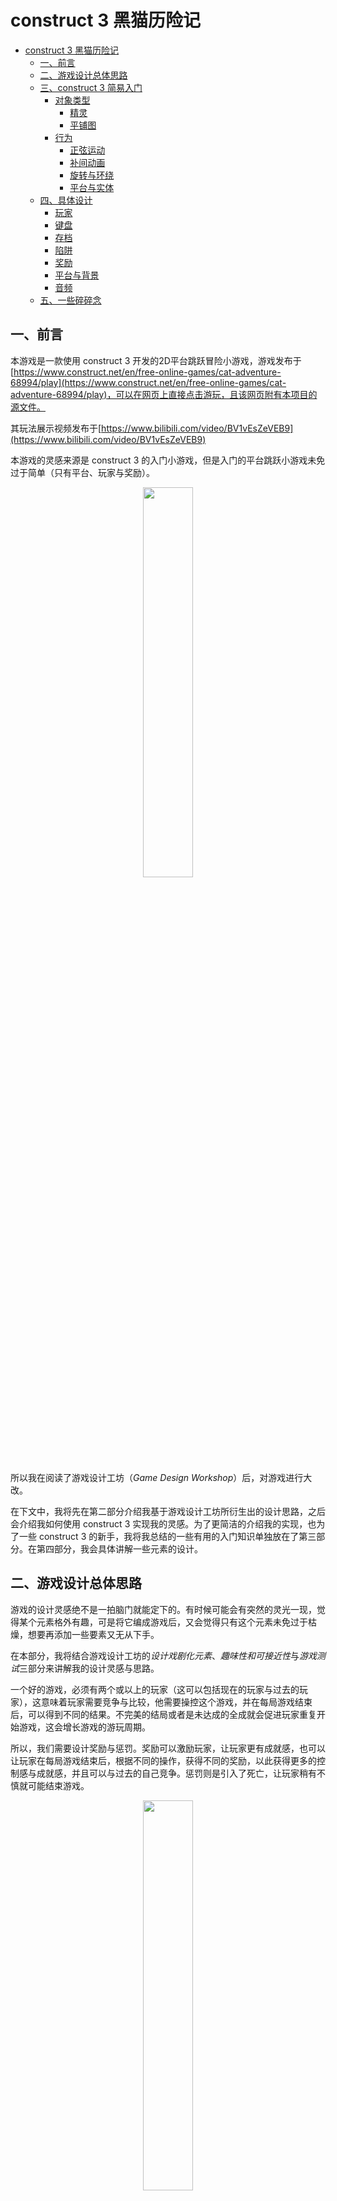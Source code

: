# construct 3 黑猫历险记
- [construct 3 黑猫历险记](#construct-3-黑猫历险记)
  - [一、前言](#一前言)
  - [二、游戏设计总体思路](#二游戏设计总体思路)
  - [三、construct 3 简易入门](#三construct-3-简易入门)
    - [对象类型](#对象类型)
      - [精灵](#精灵)
      - [平铺图](#平铺图)
    - [行为](#行为)
      - [正弦运动](#正弦运动)
      - [补间动画](#补间动画)
      - [旋转与环绕](#旋转与环绕)
      - [平台与实体](#平台与实体)
  - [四、具体设计](#四具体设计)
    - [玩家](#玩家)
    - [键盘](#键盘)
    - [存档](#存档)
    - [陷阱](#陷阱)
    - [奖励](#奖励)
    - [平台与背景](#平台与背景)
    - [音频](#音频)
  - [五、一些碎碎念](#五一些碎碎念)

## 一、前言 
本游戏是一款使用 construct 3 开发的2D平台跳跃冒险小游戏，游戏发布于[https://www.construct.net/en/free-online-games/cat-adventure-68994/play](https://www.construct.net/en/free-online-games/cat-adventure-68994/play)，可以在网页上直接点击游玩，且该网页附有本项目的源文件。

其玩法展示视频发布于[https://www.bilibili.com/video/BV1vEsZeVEB9](https://www.bilibili.com/video/BV1vEsZeVEB9)

本游戏的灵感来源是 construct 3 的入门小游戏，但是入门的平台跳跃小游戏未免过于简单（只有平台、玩家与奖励）。
<p align = "center">
<img src="imgs/construct3-6.png" width="40%" height="40%" />
<p>

所以我在阅读了游戏设计工坊（*Game Design Workshop*）后，对游戏进行大改。

在下文中，我将先在第二部分介绍我基于游戏设计工坊所衍生出的设计思路，之后会介绍我如何使用 construct 3 实现我的灵感。为了更简洁的介绍我的实现，也为了一些 construct 3 的新手，我将我总结的一些有用的入门知识单独放在了第三部分。在第四部分，我会具体讲解一些元素的设计。

## 二、游戏设计总体思路
游戏的设计灵感绝不是一拍脑门就能定下的。有时候可能会有突然的灵光一现，觉得某个元素格外有趣，可是将它编成游戏后，又会觉得只有这个元素未免过于枯燥，想要再添加一些要素又无从下手。

在本部分，我将结合游戏设计工坊的*设计戏剧化元素*、*趣味性和可接近性*与*游戏测试*三部分来讲解我的设计灵感与思路。

一个好的游戏，必须有两个或以上的玩家（这可以包括现在的玩家与过去的玩家），这意味着玩家需要竞争与比较，他需要操控这个游戏，并在每局游戏结束后，可以得到不同的结果。不完美的结局或者是未达成的全成就会促进玩家重复开始游戏，这会增长游戏的游玩周期。

所以，我们需要设计奖励与惩罚。奖励可以激励玩家，让玩家更有成就感，也可以让玩家在每局游戏结束后，根据不同的操作，获得不同的奖励，以此获得更多的控制感与成就感，并且可以与过去的自己竞争。惩罚则是引入了死亡，让玩家稍有不慎就可能结束游戏。
<p align = "center">
<img src="imgs/construct3-7.png" width="40%" height="40%" />
<p>

在引入死亡的过程中，还带来了一个很好的要素——陷阱与挑战。挑战是一个很好的吸引玩家的要素，挑战的难度需要设计的刚刚好，在玩家厌烦挑战之前让其通过，以获得成就感与愉悦感。为此，我们需要设计多种多样的陷阱，并让它卡的刚刚好。

<p align = "center">
<img src="imgs/leftRight.gif" width="30%" height="30%" />
<img src="imgs/upDown.gif" width="20%" height="20%" />
<img src="imgs/spin.gif" width="20%" height="20%" />
<p>

此外，为了让玩家获得更好的游戏体验感，需要让游戏具有更好的易接近性：

1.我们需要设计新手引导。
<p align = "center">
<img src="imgs/construct3-8.png" width="20%" height="20%" />
<p>

2.为了降低游戏难度，防止玩家一直卡在重复的陷阱却需要反复通过前面的陷阱，我设计了存档。这可以防止玩家因为需要反复通过某关卡而产生厌烦感。
<p align = "center">
<img src="imgs/save.gif" width="10%" height="10%" />
<p>

游戏的制作少不了游戏测试。测试不仅仅是为了发现bug，还为了调节游戏难度，增加趣味性等。

在测试时，应尽可能测试所有的事件，观察它是否达到了应有的效果，是否有产生什么奇怪的bug。此外，还应邀请其他人员测试，这是为了观察游戏是否能够达到想要的效果。开发者对游戏的步骤总是感觉理所当然的，但是对玩家来说却不是，正因如此，才需要邀请与开发无关的测试人员。

在我制作这个游戏时，我邀请了我的朋友试玩，发现新手指引做的还是不够清楚，且游戏难度还是做的太高了，于是我新增了提示，且增加了存档点，以便让大部分玩家获得更好的游戏体验。

## 三、construct 3 简易入门

<u>如果你已经熟悉construct 3了，可以跳过这一部分。</u>

为了方便接下来的讲解，我先介绍并总结一下我认为需要注意的对象、行为与事件设计。在此之前，推荐先完成 construct 3 的入门教程。

### 对象类型
#### 精灵
最常用的对象类型，如无例外，都设计为精灵类型即可。
#### 平铺图
平台这种需要大量创建，且需要在同一水平线或竖直线创建的对象，首推设计为平铺图。这可以让你创建出来的对象是平整的。
### 行为
#### 正弦运动
可以等效为为精灵添加动画效果，很好用且有多样性的行为。

例如，为对象添加正弦运动后，设置运动为上下运动，将振幅调小，即可让对象产生轻微的上下浮动，以此让画面动起来。也可以为陷阱添加这种行为，让陷阱动起来，以增加游戏难度

<p align = "center">
<img src="imgs/construct3-3.png" width="20%" height="20%" />
<p>

效果如下：
<p align = "center">
<img src="imgs/walk.gif" width="30%" height="30%" />
<p>

#### 补间动画
通过设置透明度，可以为对象增加一种淡入淡出的效果，适合用来做提示或结束的动画效果：
<p align = "center">
<img src="imgs/text.gif" width="20%" height="20%" />
<p>

要达成这种设置，需要添加事件，让透明度逐渐减小：
<p align = "center">
<img src="imgs/construct3-4.png" width="60%" height="60%" />
<p>

#### 旋转与环绕
*旋转*使得对象连续旋转自身，*环绕*则是绕着某个中心点做椭圆运动，两者叠加可以设置新的陷阱，增加游戏的多样性

#### 平台与实体
*平台*允许玩家在*实体*上跳跃与奔跑。这两个是2D平台跳跃冒险游戏的重要组成部分。

## 四、具体设计
在本部分，我将分模块介绍各元素的对象类型设计、行为设计与事件表设计，其中，各元素如无例外都是设计为精灵类型。

### 玩家
玩家要在平台上跳跃，所以需要添加**平台**行为。此外，由于我为玩家添加了行走与静止的动画，所以需要在事件表中添加相应的逻辑，这需要使用到**键盘**对象。又由于我做了一个长地图，所以需要添加**镜头跟随**与**边界约束**行为。

### 键盘
玩家在添加了实体行为后即可通过键盘操控，但是简单的上下左右的移动并不能满足游戏要求，所以才需要添加键盘对象。玩家需要在往右走时播放往右走的动画，停下时播放朝右边静止的动画，反之同理。为此，<u>需要为按住与松开方向键时添加事件，播放相应的动画</u>。此外，游戏当然需要重启的方法，本游戏设计 R 键为重启键，添加重载场景的事件。

<p align = "center">
<img src="imgs/construct3.png" width="50%" height="50%" />
<p>

### 存档
在介绍陷阱之前，我想先介绍一下存档。由于引入了死亡机制，为了避免游戏难度太高，玩家一直卡在重复的陷阱却需要重复通过前面的陷阱，我设计了存档。存档主要是为了可以使得玩家死亡后在存档点复活，所以我设计了全局变量*存档点x*和*存档点y*，并为存档添加了事件：<u>当玩家与存档相碰时，设置存档点的坐标为此时猫的坐标。</u>

<p align = "center">
<img src="imgs/construct3-2.png" width="60%" height="60%" />
<p>

为了突出存档，使游戏更鲜活，我还使得存档可以上下浮动，为此，我添加了***正弦运动***行为(就如我之前所推荐的，正弦运动确实非常好用！)
<p align = "center">
<img src="imgs/save.gif" width="10%" height="10%" />
<p>


### 陷阱
本游戏的设计为不能掉在平台之外，所以我在平台之外设计了海洋，玩家与海洋重叠时会死亡并重置游戏，为此需要添加*销毁对象*与在存档点*创建对象*的事件。此外，我还设计了尖刺这一陷阱，玩家不能与尖刺碰撞。为了节省事件数（免费版有事件限制），我将这两个事件的触发设计为了OR条件，合并成了一个事件。

<p align = "center">
<img src="imgs/construct3-1.png" width="60%" height="60%" />
<p>

为了给玩家正反馈，我还设计了敌人，击败敌人的方式为踩敌人。当击败敌人时，会出现星星奖励，玩家可以收集这个奖励。

为此，需要先设计事件表：当玩家在下落时碰撞到敌人（即为踩到了敌人），那么就要销毁敌人并创建星星对象。由于我需要播放动画，需要等待一段时间，为了防止重复触发敌人死亡事件，我又*添加了布尔变量*来判断是否已进入该事件。此外，为了让游戏更加丝滑与真实，我让玩家向上跳跃，以此创造一种踩完敌人后弹跳的感觉。
<p align = "center">
<img src="imgs/construct3-5.png" width="60%" height="60%" />
<p>

其效果如下：
<p align = "center">
<img src="imgs/distroy.gif" width="25%" height="25%" />
<p>

为了保证陷阱的多样性，需要有静止的陷阱，也需要有运动的陷阱，且运动方式不能单一。这可以用到**正弦运动**，此外，同时运用**旋转**与**环绕**也可以做出新的效果：
<p align = "center">
<img src="imgs/leftRight.gif" width="30%" height="30%" />
<img src="imgs/upDown.gif" width="20%" height="20%" />
<img src="imgs/spin.gif" width="20%" height="20%" />
<p>

### 奖励
奖励可以让玩家更加的积极，且为了让玩家对每局游戏有掌控感，需要在游戏结束时播报奖励的获得情况，为此，我们需要记录玩家的奖励获得数，为此我设计了全局变量--星星数。玩家每获得一颗星星，星星数会加一。而星星的获得则是玩家与星星的碰撞事件，与敌人销毁时一样，为了播放星星消失时的动画，我们需要添加销毁的判定。
<p align = "center">
<img src="imgs/construct3-9.png" width="60%" height="60%" />
<p>
为了减少工作量，星星动画其实可以不由我们自己设计，我们可以使用 construct 3 的滤镜。如上述事件表所示，我使用了水晶球与漩涡滤镜，以让其产生消失的效果：
<p align = "center">
<img src="imgs/star.gif" width="30%" height="30%" />
<p>

### 平台与背景
**平台**为平台跳跃游戏的基石，是需要大量重复创造的元素，为了保证一个平台是平整的，可以把平台的对象类型设置成平铺图。此外为了保证玩家在其上跳跃，需要添加**实体**行为。

背景可以让一款游戏更加美观，在设计背景时，需要注意背景的*图层*，背景最好都放入底部图层中。另外，可以使用*子弹*与*边界窜梭*行为来让背景循环动起来。在游戏测试中，需要注意是否有重叠遮挡的现象，尤其需要注意玩家是否会被遮挡。

### 音频
背景音乐与音效可以为游戏增色，而这依赖于*音频*。音频对象可以播放bgm，在场景开始时，即可加载背景音乐并将它设为循环播放，之后，可以在获得奖励或死亡时插播各种音效，增强体验感。好的音效可以增强玩家与游戏的互动感，可以让玩家知道他们已经成功触发了某个事件。

## 五、一些碎碎念
这个游戏是我的3D游戏编程与设计的课程作业，一开始没想到会花这么多时间。

最初本来以为做个小游戏，手到擒来，结果直接败在了第一关——要做什么。无论是什么事，最难的都是从0到1。我一开始根本就不知道该做什么游戏好，瞪着电脑，无从下手。后来去玩了官网的游戏，才一点点的有了些许思路，之后便是边做边改，又结合了游戏设计工坊的理论，这才慢慢改成了目前的模样。

这是我做的第一款游戏，虽然游戏地图比较短，但是各项基本功能也都俱全了。结果上来讲，还是很满意并且符合我的预期的，就是过程实在是痛并快乐着。由于是第一款游戏，所以没有什么经验，开发前只是有了一个总体的思路，没有做过具体的策划，投入的时间总是超过我的预期。我忍不住去改进每一个不完美的小点与基本不会被发现的bug，美工与音乐也忍不住想找的更多，毕竟是第一款游戏，我总是想着要让它更完美一些。

在一次次的游戏测试中，我本来以为会枯燥而无味，但是我没有。每一次玩这个我亲手创作的游戏，我都感到由衷的开心。最后，也祝愿其他的游戏开发者能收获属于自己的快乐。